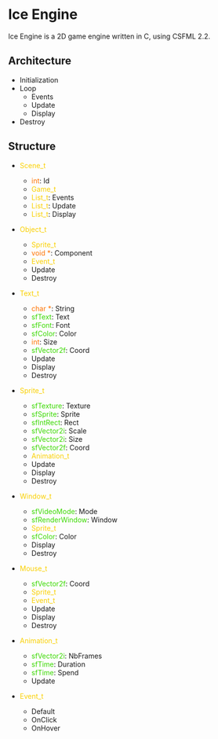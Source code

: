 # Ice Engine

Ice Engine is a 2D game engine written in C, using CSFML 2.2.

## Architecture


- Initialization
- Loop
    - Events
    - Update
    - Display
- Destroy

## Structure


- <span style="color:#FAD000">Scene_t</span>
    - <span style="color:#FF7200">int</span>: Id
    - <span style="color:#FAD000">Game_t</span>
    - <span style="color:#FAD000">List_t</span>: Events
    - <span style="color:#FAD000">List_t</span>: Update
    - <span style="color:#FAD000">List_t</span>: Display

- <span style="color:#FAD000">Object_t</span>
    - <span style="color:#FAD000">Sprite_t</span>
    - <span style="color:#FF7200">void *</span>: Component
    - <span style="color:#FAD000">Event_t</span>
    - Update
    - Destroy

- <span style="color:#FAD000">Text_t</span>
    - <span style="color:#FF7200">char *</span>: String
    - <span style="color:#3AD900">sfText</span>: Text
    - <span style="color:#3AD900">sfFont</span>: Font
    - <span style="color:#3AD900">sfColor</span>: Color
    - <span style="color:#FF7200">int</span>: Size
    - <span style="color:#3AD900">sfVector2f</span>: Coord
    - Update
    - Display
    - Destroy

- <span style="color:#FAD000">Sprite_t</span>
    - <span style="color:#3AD900">sfTexture</span>: Texture
    - <span style="color:#3AD900">sfSprite</span>: Sprite
    - <span style="color:#3AD900">sfIntRect</span>: Rect
    - <span style="color:#3AD900">sfVector2i</span>: Scale
    - <span style="color:#3AD900">sfVector2i</span>: Size
    - <span style="color:#3AD900">sfVector2f</span>: Coord
    - <span style="color:#FAD000">Animation_t</span>
    - Update
    - Display
    - Destroy

- <span style="color:#FAD000">Window_t</span>
    - <span style="color:#3AD900">sfVideoMode</span>: Mode
    - <span style="color:#3AD900">sfRenderWindow</span>: Window
    - <span style="color:#FAD000">Sprite_t</span>
    - <span style="color:#3AD900">sfColor</span>: Color
    - Display
    - Destroy

- <span style="color:#FAD000">Mouse_t</span>
    - <span style="color:#3AD900">sfVector2f</span>: Coord
    - <span style="color:#FAD000">Sprite_t</span>
    - <span style="color:#FAD000">Event_t</span>
    - Update
    - Display
    - Destroy

- <span style="color:#FAD000">Animation_t</span>
    - <span style="color:#3AD900">sfVector2i</span>: NbFrames
    - <span style="color:#3AD900">sfTime</span>: Duration
    - <span style="color:#3AD900">sfTime</span>: Spend
    - Update

- <span style="color:#FAD000">Event_t</span>
    - Default
    - OnClick
    - OnHover
